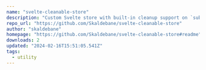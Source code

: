 ```yaml
---
name: "svelte-cleanable-store"
description: "Custom Svelte store with built-in cleanup support on `subscribe` (like React's `useEffect`)."
repo_url: "https://github.com/Skaldebane/svelte-cleanable-store"
author: "skaldebane"
homepage: "https://github.com/Skaldebane/svelte-cleanable-store#readme"
downloads: 2
updated: "2024-02-16T15:51:05.541Z"
tags: 
  - utility
---
```

